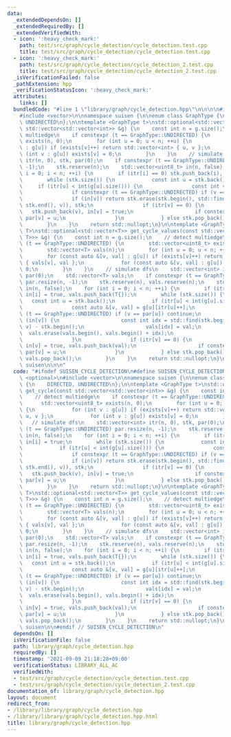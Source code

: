 ```yaml
---
data:
  _extendedDependsOn: []
  _extendedRequiredBy: []
  _extendedVerifiedWith:
  - icon: ':heavy_check_mark:'
    path: test/src/graph/cycle_detection/cycle_detection.test.cpp
    title: test/src/graph/cycle_detection/cycle_detection.test.cpp
  - icon: ':heavy_check_mark:'
    path: test/src/graph/cycle_detection/cycle_detection_2.test.cpp
    title: test/src/graph/cycle_detection/cycle_detection_2.test.cpp
  _isVerificationFailed: false
  _pathExtension: hpp
  _verificationStatusIcon: ':heavy_check_mark:'
  attributes:
    links: []
  bundledCode: "#line 1 \"library/graph/cycle_detection.hpp\"\n\n\n\n#include <optional>\n\
    #include <vector>\n\nnamespace suisen {\n\nenum class GraphType {\n    DIRECTED,\
    \ UNDIRECTED\n};\n\ntemplate <GraphType t>\nstd::optional<std::vector<int>> get_cycle(const\
    \ std::vector<std::vector<int>> &g) {\n    const int n = g.size();\n    // detect\
    \ multiedge\n    if constexpr (t == GraphType::UNDIRECTED) {\n        std::vector<uint8_t>\
    \ exists(n, 0);\n        for (int u = 0; u < n; ++u) {\n            for (int v\
    \ : g[u]) if (exists[v]++) return std::vector<int> { u, v };\n            for\
    \ (int v : g[u]) exists[v] = 0;\n        }\n    }\n    // simulate dfs\n    std::vector<int>\
    \ itr(n, 0), stk, par(0);\n    if constexpr (t == GraphType::UNDIRECTED) par.resize(n,\
    \ -1);\n    stk.reserve(n);\n    std::vector<uint8_t> in(n, false);\n    for (int\
    \ i = 0; i < n; ++i) {\n        if (itr[i] == 0) stk.push_back(i), in[i] = true;\n\
    \        while (stk.size()) {\n            const int u = stk.back();\n       \
    \     if (itr[u] < int(g[u].size())) {\n                const int v = g[u][itr[u]++];\n\
    \                if constexpr (t == GraphType::UNDIRECTED) if (v == par[u]) continue;\n\
    \                if (in[v]) return stk.erase(stk.begin(), std::find(stk.begin(),\
    \ stk.end(), v)), stk;\n                if (itr[v] == 0) {\n                 \
    \   stk.push_back(v), in[v] = true;\n                    if constexpr (t == GraphType::UNDIRECTED)\
    \ par[v] = u;\n                }\n            } else stk.pop_back(), in[u] = false;\n\
    \        }\n    }\n    return std::nullopt;\n}\n\ntemplate <GraphType t, typename\
    \ T>\nstd::optional<std::vector<T>> get_cycle_values(const std::vector<std::vector<std::pair<int,\
    \ T>>> &g) {\n    const int n = g.size();\n    // detect multiedge\n    if constexpr\
    \ (t == GraphType::UNDIRECTED) {\n        std::vector<uint8_t> exists(n, 0);\n\
    \        std::vector<T> vals(n);\n        for (int u = 0; u < n; ++u) {\n    \
    \        for (const auto &[v, val] : g[u]) if (exists[v]++) return std::vector<T>\
    \ { vals[v], val };\n            for (const auto &[v, val] : g[u]) exists[v] =\
    \ 0;\n        }\n    }\n    // simulate dfs\n    std::vector<int> itr(n, 0), stk,\
    \ par(0);\n    std::vector<T> vals;\n    if constexpr (t == GraphType::UNDIRECTED)\
    \ par.resize(n, -1);\n    stk.reserve(n), vals.reserve(n);\n    std::vector<uint8_t>\
    \ in(n, false);\n    for (int i = 0; i < n; ++i) {\n        if (itr[i] == 0) stk.push_back(i),\
    \ in[i] = true, vals.push_back(T{});\n        while (stk.size()) {\n         \
    \   const int u = stk.back();\n            if (itr[u] < int(g[u].size())) {\n\
    \                const auto &[v, val] = g[u][itr[u]++];\n                if constexpr\
    \ (t == GraphType::UNDIRECTED) if (v == par[u]) continue;\n                if\
    \ (in[v]) {\n                    const int idx = std::find(stk.begin(), stk.end(),\
    \ v) - stk.begin();\n                    vals[idx] = val;\n                  \
    \  vals.erase(vals.begin(), vals.begin() + idx);\n                    return vals;\n\
    \                }\n                if (itr[v] == 0) {\n                    stk.push_back(v),\
    \ in[v] = true, vals.push_back(val);\n                    if constexpr (t == GraphType::UNDIRECTED)\
    \ par[v] = u;\n                }\n            } else stk.pop_back(), in[u] = false,\
    \ vals.pop_back();\n        }\n    }\n    return std::nullopt;\n}\n\n} // namespace\
    \ suisen\n\n\n"
  code: "#ifndef SUISEN_CYCLE_DETECTION\n#define SUISEN_CYCLE_DETECTION\n\n#include\
    \ <optional>\n#include <vector>\n\nnamespace suisen {\n\nenum class GraphType\
    \ {\n    DIRECTED, UNDIRECTED\n};\n\ntemplate <GraphType t>\nstd::optional<std::vector<int>>\
    \ get_cycle(const std::vector<std::vector<int>> &g) {\n    const int n = g.size();\n\
    \    // detect multiedge\n    if constexpr (t == GraphType::UNDIRECTED) {\n  \
    \      std::vector<uint8_t> exists(n, 0);\n        for (int u = 0; u < n; ++u)\
    \ {\n            for (int v : g[u]) if (exists[v]++) return std::vector<int> {\
    \ u, v };\n            for (int v : g[u]) exists[v] = 0;\n        }\n    }\n \
    \   // simulate dfs\n    std::vector<int> itr(n, 0), stk, par(0);\n    if constexpr\
    \ (t == GraphType::UNDIRECTED) par.resize(n, -1);\n    stk.reserve(n);\n    std::vector<uint8_t>\
    \ in(n, false);\n    for (int i = 0; i < n; ++i) {\n        if (itr[i] == 0) stk.push_back(i),\
    \ in[i] = true;\n        while (stk.size()) {\n            const int u = stk.back();\n\
    \            if (itr[u] < int(g[u].size())) {\n                const int v = g[u][itr[u]++];\n\
    \                if constexpr (t == GraphType::UNDIRECTED) if (v == par[u]) continue;\n\
    \                if (in[v]) return stk.erase(stk.begin(), std::find(stk.begin(),\
    \ stk.end(), v)), stk;\n                if (itr[v] == 0) {\n                 \
    \   stk.push_back(v), in[v] = true;\n                    if constexpr (t == GraphType::UNDIRECTED)\
    \ par[v] = u;\n                }\n            } else stk.pop_back(), in[u] = false;\n\
    \        }\n    }\n    return std::nullopt;\n}\n\ntemplate <GraphType t, typename\
    \ T>\nstd::optional<std::vector<T>> get_cycle_values(const std::vector<std::vector<std::pair<int,\
    \ T>>> &g) {\n    const int n = g.size();\n    // detect multiedge\n    if constexpr\
    \ (t == GraphType::UNDIRECTED) {\n        std::vector<uint8_t> exists(n, 0);\n\
    \        std::vector<T> vals(n);\n        for (int u = 0; u < n; ++u) {\n    \
    \        for (const auto &[v, val] : g[u]) if (exists[v]++) return std::vector<T>\
    \ { vals[v], val };\n            for (const auto &[v, val] : g[u]) exists[v] =\
    \ 0;\n        }\n    }\n    // simulate dfs\n    std::vector<int> itr(n, 0), stk,\
    \ par(0);\n    std::vector<T> vals;\n    if constexpr (t == GraphType::UNDIRECTED)\
    \ par.resize(n, -1);\n    stk.reserve(n), vals.reserve(n);\n    std::vector<uint8_t>\
    \ in(n, false);\n    for (int i = 0; i < n; ++i) {\n        if (itr[i] == 0) stk.push_back(i),\
    \ in[i] = true, vals.push_back(T{});\n        while (stk.size()) {\n         \
    \   const int u = stk.back();\n            if (itr[u] < int(g[u].size())) {\n\
    \                const auto &[v, val] = g[u][itr[u]++];\n                if constexpr\
    \ (t == GraphType::UNDIRECTED) if (v == par[u]) continue;\n                if\
    \ (in[v]) {\n                    const int idx = std::find(stk.begin(), stk.end(),\
    \ v) - stk.begin();\n                    vals[idx] = val;\n                  \
    \  vals.erase(vals.begin(), vals.begin() + idx);\n                    return vals;\n\
    \                }\n                if (itr[v] == 0) {\n                    stk.push_back(v),\
    \ in[v] = true, vals.push_back(val);\n                    if constexpr (t == GraphType::UNDIRECTED)\
    \ par[v] = u;\n                }\n            } else stk.pop_back(), in[u] = false,\
    \ vals.pop_back();\n        }\n    }\n    return std::nullopt;\n}\n\n} // namespace\
    \ suisen\n\n#endif // SUISEN_CYCLE_DETECTION\n"
  dependsOn: []
  isVerificationFile: false
  path: library/graph/cycle_detection.hpp
  requiredBy: []
  timestamp: '2021-09-09 21:18:28+09:00'
  verificationStatus: LIBRARY_ALL_AC
  verifiedWith:
  - test/src/graph/cycle_detection/cycle_detection.test.cpp
  - test/src/graph/cycle_detection/cycle_detection_2.test.cpp
documentation_of: library/graph/cycle_detection.hpp
layout: document
redirect_from:
- /library/library/graph/cycle_detection.hpp
- /library/library/graph/cycle_detection.hpp.html
title: library/graph/cycle_detection.hpp
---
```

